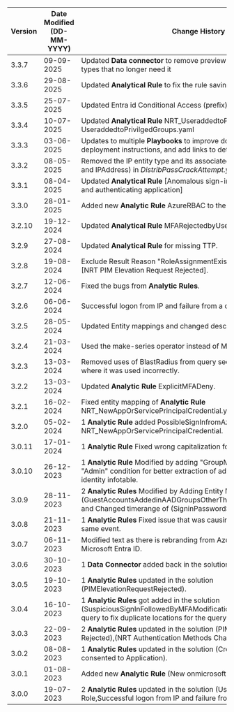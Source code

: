 | **Version** | **Date Modified (DD-MM-YYYY)** | **Change History**                                                                                                                                                                         |
| ----------- | ------------------------------ | ------------------------------------------------------------------------------------------------------------------------------------------------------------------------------------------ |
| 3.3.7       | 09-09-2025                     | Updated  **Data connector** to remove preview designation from data types that no longer need it  | 
| 3.3.6       | 29-08-2025                     | Updated  **Analytical Rule** to fix the rule saving issue  | 
| 3.3.5       | 25-07-2025                     | Updated Entra id Conditional Access (prefix) **Analytical Rule** |
| 3.3.4       | 10-07-2025                     | Updated **Analytical Rule** NRT_UseraddedtoPrivilgedGroups.yaml and UseraddedtoPrivilgedGroups.yaml
| 3.3.3       | 03-06-2025                     | Updates to multiple **Playbooks** to improve documentation, streamline deployment instructions, and add links to detailed setup steps.							                    	   |
| 3.3.2       | 08-05-2025                     | Removed the IP entity type and its associated field mappings (Address and IPAddress) in *DistribPassCrackAttempt.yaml* **Analytic Rule**.								                   |
| 3.3.1       | 08-04-2025                     | Updated **Analytical Rule** [Anomalous sign-in location by user account and authenticating application]							                                                	   |
| 3.3.0       | 28-01-2025                     | Added new **Analytic Rule** AzureRBAC to the Solution.								                                                                                                    	|	    			
| 3.2.10      | 19-12-2024                     | Updated **Analytical Rule** MFARejectedbyUser.yaml.								                                                                                                        |	    			
| 3.2.9       | 27-08-2024                     | Updated **Analytical Rule** for missing TTP.	    																																		|
| 3.2.8       | 19-08-2024                     | Exclude Result Reason "RoleAssignmentExists" from **Analytic Rule** [NRT PIM Elevation Request Rejected].                						                                            |
| 3.2.7       | 12-06-2024                     | Fixed the bugs from **Analytic Rules**.        																																    		|
| 3.2.6       | 06-06-2024                     | Successful logon from IP and failure from a different IP fixes.       																												        |
| 3.2.5       | 28-05-2024                     | Updated Entity mappings and changed description in **Analytic Rule**.         																												|
| 3.2.4       | 21-03-2024                     | Used the make-series operator instead of Make_list.          																																|
| 3.2.3       | 13-03-2024                     | Removed uses of BlastRadius from query section of **Hunting Queries** where it was used incorrectly.																						|
| 3.2.2       | 13-03-2024                     | Updated **Analytic Rule** ExplicitMFADeny.                                                                                                                                  				|
| 3.2.1       | 16-02-2024                     | Fixed entity mapping of **Analytic Rule** NRT_NewAppOrServicePrincipalCredential.yaml.                                                                                                      |
| 3.2.0       | 05-02-2024                     | 1 **Analytic Rule** added PossibleSignInfromAzureBackdoor NRT_NewAppOrServicePrincipalCredential.                                                                                           |
| 3.0.11      | 17-01-2024                     | 1 **Analytic Rule** Fixed wrong capitalization for identifier ResourceId.                                                                                                                   |
| 3.0.10      | 26-12-2023                     | 1 **Analytic Rule** Modified by adding "GroupMembership" instead of "Admin" condition for better extraction of admin accounts from the identity infotable.                                 |
| 3.0.9       | 28-11-2023                     | 2 **Analytic Rules** Modified by Adding Entity Mapping to (GuestAccountsAddedinAADGroupsOtherThanTheOnesSpecified.yaml) and Changed timerange of (SigninPasswordSpray.yaml) from 3d to 1d. |
| 3.0.8       | 21-11-2023                     | 1 **Analytic Rules** Fixed issue that was causing multiple triggers for the same event.                                                                                                    |
| 3.0.7       | 06-11-2023                     | Modified text as there is rebranding from Azure Active Directory to Microsoft Entra ID.                                                                                                    |
| 3.0.6       | 30-10-2023                     | 1 **Data Connector** added back in the solution.                                                                                                                                           |
| 3.0.5       | 19-10-2023                     | 1 **Analytic Rules** updated in the solution (PIMElevationRequestRejected).                                                                                                                |
| 3.0.4       | 16-10-2023                     | 1 **Analytic Rules** got added in the solution (SuspiciousSignInFollowedByMFAModification), modified workbook query to fix duplicate locations for the query.                              |
| 3.0.3       | 22-09-2023                     | 2 **Analytic Rules** updated in the solution (PIM Elevation Request Rejected),(NRT Authentication Methods Changed for VIP Users).                                                          |
| 3.0.2       | 08-08-2023                     | 1 **Analytic Rules** updated in the solution (Credential added after admin consented to Application).                                                                                      |
| 3.0.1       | 01-08-2023                     | Added new **Analytic Rule** (New onmicrosoft domain added to tenant).                                                                                                                      |
| 3.0.0       | 19-07-2023                     | 2 **Analytic Rules** updated in the solution (User Assigned Privileged Role,Successful logon from IP and failure from a different IP).                                                     |
